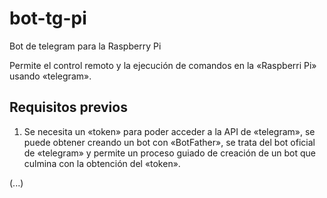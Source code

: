 # bot-tg-pi
Bot de telegram para la Raspberry Pi

Permite el control remoto y la ejecución de comandos en la «Raspberri Pi» usando «telegram».

## Requisitos previos

1) Se necesita un «token» para poder acceder a la API de «telegram», se puede obtener creando un bot con «BotFather», se trata del bot oficial de «telegram» y permite un proceso guiado de creación de un bot que culmina con la obtención del «token».

(...)
